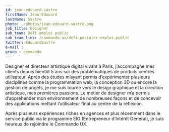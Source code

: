 ```yaml
---
id: jean-edouard-sastre
firstName: Jean-Édouard
lastName: Sastre
photo: ./photos/jean-edouard-sastre.png
job_title: Designer
sub_team: Défi emploi public
sub_team_link: /commando-ux/defi-postuler-emploi-public
twitter: EdouardSastre
e-mail :
group : commando
---
```


Designer et directeur artistique digital vivant à Paris, j’accompagne mes clients depuis bientôt 5 ans sur des problématiques de produits centrés utilisateur. Après des études m’ayant permis d’expérimenter plusieurs disciplines comme la programmation web, la conception 3D ou encore la gestion de projets, je me suis tourné vers le design graphique et la direction artistique, mes premières passions. Le métier de designer m’a permis d’appréhender mon environnement de nombreuses façons et de concevoir des applications mettant l’utilisateur final au centre de la réflexion.

Après plusieurs expériences riches en agences et plus récemment dans le service public via le programme EIG (Entrepreneur d’Intérêt Général), je suis heureux de rejoindre le Commando UX.
